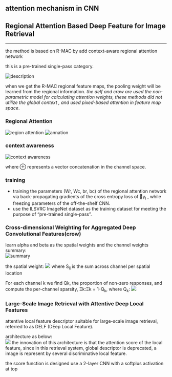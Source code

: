 ## attention mechanism in CNN


## Regional Attention Based Deep Feature for Image Retrieval
---------

the method is based on R-MAC by add context-aware regional attention network

this is a pre-trained single-pass category.

![description](https://user-images.githubusercontent.com/19379550/60946066-d5ee7900-a31f-11e9-9bd5-e4b92b54dcb9.jpg)   

when we get the R-MAC regional feature maps, the pooling weight will be learned from the regional information.
_the delf and crow are used the non-parametric model for calculating attention weights, these methods
did not utilize the global context , and used pixed-based attention in feature map space_.


### Regional Attention


![region attention](https://user-images.githubusercontent.com/19379550/60946663-5366b900-a321-11e9-820b-880ba0a4c357.jpg)
![annation](https://user-images.githubusercontent.com/19379550/60946718-7c874980-a321-11e9-8532-e347b81aeb49.jpg)


### context awareness
![context awareness](https://user-images.githubusercontent.com/19379550/60947025-3383c500-a322-11e9-90c2-e813fe5e2d09.jpg)

where ⊕ represents a vector concatenation in the channel space.

### training    

- training the parameters (Wr, Wc, br, bc) of the regional attention network via back-propagating gradients of the cross 
 entropy loss of 􏰂y<sub>I</sub> , while freezing parameters of the off-the-shelf CNN.
- use the ILSVRC ImageNet dataset as the training dataset for meeting the purpose of “pre-trained single-pass”.



### Cross-dimensional Weighting for Aggregated Deep Convolutional Features(crow)

learn alpha and beta as the spatial weights and the channel weights
summary:   
![summary](https://user-images.githubusercontent.com/19379550/60952131-4059e600-a32d-11e9-8c01-ab3b2295b9a7.jpg)

 the spatial weight:
 ![](https://user-images.githubusercontent.com/19379550/60948521-ab072380-a325-11e9-8d1c-e0a233f4c85c.jpg)
 where S<sub>i</sub><sub>j</sub> is the sum across channel per spatial location
 
 
 
 For each channel k we find Qk, the proportion of non-zero responses, and compute the per-channel sparsity, 
 Ξk:Ξk = 1-Q<sub>k</sub>, where Q<sub>k</sub>:
 ![](https://user-images.githubusercontent.com/19379550/60951311-70a08500-a32b-11e9-8d16-d6f08e1373cb.jpg)
 
 
### Large-Scale Image Retrieval with Attentive Deep Local Features

attentive local feature descriptor suitable for large-scale image retrieval, 
referred to as DELF (DEep Local Feature).

architecture as below:   
![](https://user-images.githubusercontent.com/19379550/60952400-c8d88680-a32d-11e9-90a2-ec62b77831d4.jpg)
the innovation of this architecture is that the attention score of the local feature, since 
in this retrieval system, global descriptor is deprecated, a image is represent by several discriminative local feature.

the score function is designed use a 2-layer CNN with a softplus activation at top
 